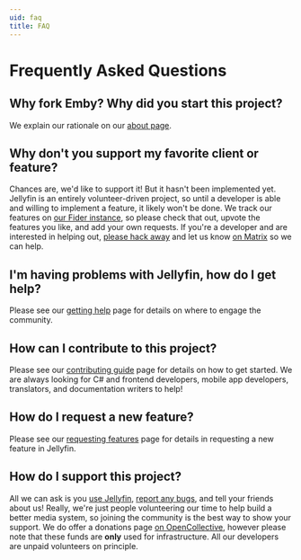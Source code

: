 ```yaml
---
uid: faq
title: FAQ
---
```


# Frequently Asked Questions

## Why fork Emby? Why did you start this project?

We explain our rationale on our [about page](xref:about).

## Why don't you support my favorite client or feature?

Chances are, we'd like to support it! But it hasn't been implemented yet.
Jellyfin is an entirely volunteer-driven project, so until a developer is able and willing to implement a feature, it likely won't be done.
We track our features on [our Fider instance](https://features.jellyfin.org), so please check that out, upvote the features you like, and add your own requests.
If you're a developer and are interested in helping out, [please hack away](xref:contrib-index) and let us know [on Matrix](xref:getting-help) so we can help.

## I'm having problems with Jellyfin, how do I get help?

Please see our [getting help](xref:getting-help) page for details on where to engage the community.

## How can I contribute to this project?

Please see our [contributing guide](xref:contrib-index) page for details on how to get started.
We are always looking for C# and frontend developers, mobile app developers, translators, and documentation writers to help!

## How do I request a new feature?

Please see our [requesting features](xref:contrib-issues#requesting-features) page for details in requesting a new feature in Jellyfin.

## How do I support this project?

All we can ask is you [use Jellyfin](xref:admin-installing), [report any bugs](xref:contrib-issues#reporting-bugs), and tell your friends about us!
Really, we're just people volunteering our time to help build a better media system, so joining the community is the best way to show your support.
We do offer a donations page [on OpenCollective](https://opencollective.com/jellyfin), however please note that these funds are **only** used for infrastructure. All our developers are unpaid volunteers on principle.
